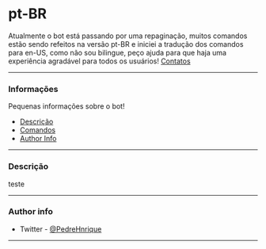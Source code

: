 # pt-BR
Atualmente o bot está passando por uma repaginação, muitos comandos estão sendo refeitos na versão pt-BR e iniciei a tradução dos comandos para en-US, como não sou bilingue, peço ajuda para que haja uma experiência agradável para todos os usuários!
[Contatos](#author-info)

---

### Informações
Pequenas informações sobre o bot!

- [Descrição](#descricao)
- [Comandos](#comandos-pt-br)
- [Author Info](#author-info)

---

### Descrição
teste

---

### Author info
- Twitter - [@PedreHnrique](https://twitter.com/PedreHnrique)

---

